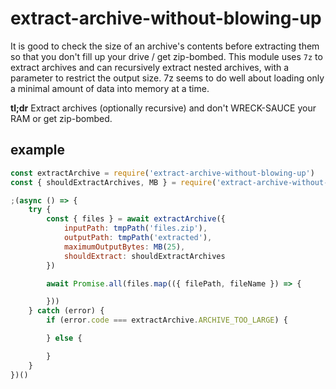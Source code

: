 # extract-archive-without-blowing-up

It is good to check the size of an archive's contents before extracting them so that you don't fill up your drive / get zip-bombed. This module uses `7z` to extract archives and can recursively extract nested archives, with a parameter to restrict the output size. 7z seems to do well about loading only a minimal amount of data into memory at a time.

**tl;dr** Extract archives (optionally recursive) and don't WRECK-SAUCE your RAM or get zip-bombed.

## example

```js
const extractArchive = require('extract-archive-without-blowing-up')
const { shouldExtractArchives, MB } = require('extract-archive-without-blowing-up/util')

;(async () => {
	try {
		const { files } = await extractArchive({
			inputPath: tmpPath('files.zip'),
			outputPath: tmpPath('extracted'),
			maximumOutputBytes: MB(25),
			shouldExtract: shouldExtractArchives
		})

		await Promise.all(files.map(({ filePath, fileName }) => {

		}))
	} catch (error) {
		if (error.code === extractArchive.ARCHIVE_TOO_LARGE) {

		} else {

		}
	}
})()
```
